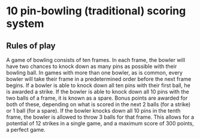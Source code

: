 # 10 pin-bowling (traditional) scoring system

## Rules of play

A game of bowling consists of ten frames. In each frame, the bowler will have two chances to knock down as many pins as
possible with their bowling ball. In games with more than one bowler, as is common, every bowler will take their frame
in a predetermined order before the next frame begins. If a bowler is able to knock down all ten pins with their first
ball, he is awarded a strike. If the bowler is able to knock down all 10 pins with the two balls of a frame, it is known
as a spare. Bonus points are awarded for both of these, depending on what is scored in the next 2 balls (for a strike)
or 1 ball (for a spare). If the bowler knocks down all 10 pins in the tenth frame, the bowler is allowed to throw 3
balls for that frame. This allows for a potential of 12 strikes in a single game, and a maximum score of 300 points, a
perfect game. 

